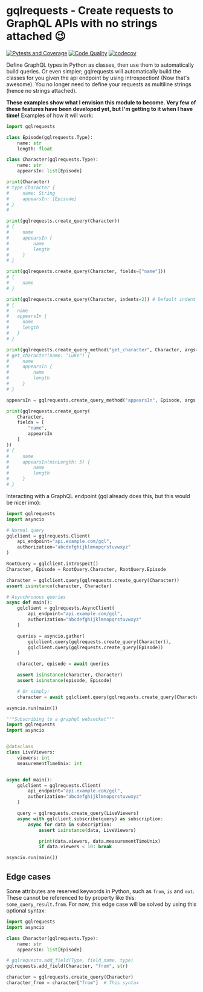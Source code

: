 # gqlrequests - Create requests to GraphQL APIs with no strings attached 😉
[![Pytests and Coverage](https://github.com/BeatsuDev/GraphQLRequests/actions/workflows/testing_and_coverage.yml/badge.svg)](https://github.com/BeatsuDev/GraphQLRequests/actions/workflows/testing_and_coverage.yml)
[![Code Quality](https://github.com/BeatsuDev/GraphQLRequests/actions/workflows/code_quality.yml/badge.svg)](https://github.com/BeatsuDev/GraphQLRequests/actions/workflows/code_quality.yml)
[![codecov](https://codecov.io/gh/BeatsuDev/GraphQLRequests/branch/master/graph/badge.svg?token=FBQKU5OEWT)](https://codecov.io/gh/BeatsuDev/GraphQLRequests)

Define GraphQL types in Python as classes, then use them to automatically build queries. Or even simpler;
gqlrequests will automatically build the classes for you given the api endpoint by using introspection! (Now that's awesome).
You no longer need to define your requests as multiline strings (hence no strings attached).

**These examples show what I envision this module to become. Very few of these features have been developed yet, but I'm getting to it when I have time!**
Examples of how it will work:
```py
import gqlrequests

class Episode(gqlrequests.Type):
    name: str
    length: float

class Character(gqlrequests.Type):
    name: str
    appearsIn: list[Episode]

print(Character)
# type Character {
#     name: String
#     appearsIn: [Episode]
# }
#

print(gqlrequests.create_query(Character))
# {
#     name
#     appearsIn {
#         name
#         length
#     }
# } 

print(gqlrequests.create_query(Character, fields=["name"]))
# {
#     name
# } 

print(gqlrequests.create_query(Character, indents=2)) # Default indent is 4
# {
#   name
#   appearsIn {
#     name
#     length
#   }
# }

print(gqlrequests.create_query_method("get_character", Character, args={"name": "Luke"}))
# get_character(name: "Luke") {
#     name
#     appearsIn {
#         name
#         length
#     }
# }

appearsIn = gqlrequests.create_query_method("appearsIn", Episode, args = {"minLength": 5})

print(gqlrequests.create_query(
    Character,
    fields = [
        "name",
        appearsIn
    ]
))
# {
#     name
#     appearsIn(minLength: 5) {
#         name
#         length
#     }
# } 
```
Interacting with a GraphQL endpoint (gql already does this, but this would be nicer imo):
```py
import gqlrequests
import asyncio

# Normal query
gqlclient = gqlrequests.Client(
    api_endpoint="api.example.com/gql",
    authorization="abcdefghijklmnopqrstuvwxyz"
)

RootQuery = gqlclient.introspect()
Character, Episode = RootQuery.Character, RootQuery.Episode

character = gqlclient.query(gqlrequests.create_query(Character))
assert isinstance(character, Character)

# Asynchronous queries 
async def main():
    gqlclient = gqlrequests.AsyncClient(
        api_endpoint="api.example.com/gql",
        authorization="abcdefghijklmnopqrstuvwxyz"
    )

    queries = asyncio.gather(
        gqlclient.query(gqlrequests.create_query(Character)),
        gqlclient.query(gqlrequests.create_query(Episode))
    )

    character, episode = await queries

    assert isinstance(character, Character)
    assert isinstance(episode, Episode)

    # Or simply:
    character = await gqlclient.query(gqlrequests.create_query(Character))

asyncio.run(main())
```
```py
"""Subscribing to a graphql websocket"""
import gqlrequests
import asyncio


@dataclass
class LiveViewers:
    viewers: int
    measurementTimeUnix: int


async def main():
    gqlclient = gqlrequests.Client(
        api_endpoint="api.example.com/gql",
        authorization="abcdefghijklmnopqrstuvwxyz"
    )

    query = gqlrequests.create_query(LiveViewers)
    async with gqlclient.subscribe(query) as subscription:
        async for data in subscription:
            assert isinstance(data, LiveViewers)

            print(data.viewers, data.measurementTimeUnix)
            if data.viewers < 10: break

asyncio.run(main())
```

## Edge cases
Some attributes are reserved keywords in Python, such as `from`, `is` and `not`. These cannot be referenced to
by property like this: `some_query_result.from`. For now, this edge case will be solved by using this
optional syntax:

```py
import gqlrequests
import asyncio

class Character(gqlrequests.Type):
    name: str
    appearsIn: list[Episode]

# gqlrequests.add_field(Type, field_name, type)
gqlrequests.add_field(Character, "from", str)

character = gqlrequests.create_query(Character)
character_from = character["from"]  # This syntax
```
